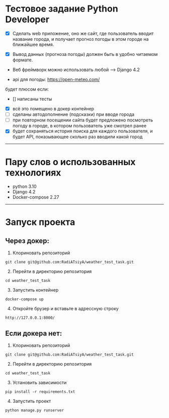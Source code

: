 # Тестовое задание Python **Developer**

- [x] Сделать web приложение, оно же сайт, где пользователь вводит название города, и получает прогноз погоды в этом городе на ближайшее время.

- [x] Вывод данных (прогноза погоды) должен быть в удобно читаемом формате. 


- Веб фреймворк можно использовать любой --> Django 4.2

- api для погоды: https://open-meteo.com/

будет плюсом если:

- [] написаны тесты
- [x] всё это помещено в докер контейнер
- [ ] сделаны автодополнение (подсказки) при вводе города
- [ ] при повторном посещении сайта будет предложено посмотреть погоду в городе, в котором пользователь уже смотрел ранее
- [x] будет сохраняться история поиска для каждого пользователя, и будет API, показывающее сколько раз вводили какой город

-------------------------
# Пару слов о использованных технологиях
- python 3.10
- Django 4.2
- Docker-compose 2.27

-------------------------
# Запуск проекта

## Через докер:
1. Клориновать репозиторий <br>
```
git clone git@github.com:RadiATsiyA/weather_test_task.git
```
2. Перейти в директорию репозитория <br>
```
cd weather_test_task
```
3. Запустить контейнер <br>
```
docker-compose up
```
4. Откройте брузер и вставьте в адрессную строку
```
http://127.0.0.1:8000/
```

## Если докера нет:
1. Клориновать репозиторий <br>
```
git clone git@github.com:RadiATsiyA/weather_test_task.git
```
2. Перейти в директорию репозитория <br>
```
cd weather_test_task
```
3. Установить зависимости <br>
```
pip install -r requirements.txt
```
4. Запустить проект <br>
```
python manage.py runserver
```

